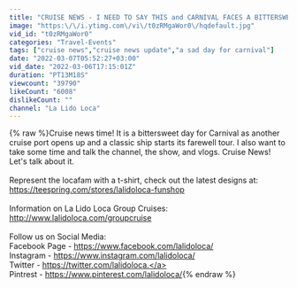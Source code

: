 ```yaml
---
title: "CRUISE NEWS - I NEED TO SAY THIS and CARNIVAL FACES A BITTERSWEET DAY"
image: "https:\/\/i.ytimg.com\/vi\/t0zRMgaWor0\/hqdefault.jpg"
vid_id: "t0zRMgaWor0"
categories: "Travel-Events"
tags: ["cruise news","cruise news update","a sad day for carnival"]
date: "2022-03-07T05:52:27+03:00"
vid_date: "2022-03-06T17:15:01Z"
duration: "PT13M18S"
viewcount: "39790"
likeCount: "6008"
dislikeCount: ""
channel: "La Lido Loca"
---
```

{% raw %}Cruise news time! It is a bittersweet day for Carnival as another cruise port opens up and a classic ship starts its farewell tour. I also want to take some time and talk the channel, the show, and vlogs. Cruise News! Let's talk about it.<br /><br />Represent the locafam with a t-shirt, check out the latest designs at:<br /><a rel="nofollow" target="blank" href="https://teespring.com/stores/lalidoloca-funshop">https://teespring.com/stores/lalidoloca-funshop</a><br /><br />Information on La Lido Loca Group Cruises:<br /><a rel="nofollow" target="blank" href="http://www.lalidoloca.com/groupcruise">http://www.lalidoloca.com/groupcruise</a><br /><br />Follow us on Social Media:<br />Facebook Page - <a rel="nofollow" target="blank" href="https://www.facebook.com/lalidoloca/">https://www.facebook.com/lalidoloca/</a><br />Instagram - <a rel="nofollow" target="blank" href="https://www.instagram.com/lalidoloca/">https://www.instagram.com/lalidoloca/</a><br />Twitter - <a rel="nofollow" target="blank" href="https://twitter.com/lalidoloca.">https://twitter.com/lalidoloca.</a><br />Pintrest - <a rel="nofollow" target="blank" href="https://www.pinterest.com/lalidoloca/">https://www.pinterest.com/lalidoloca/</a>{% endraw %}
